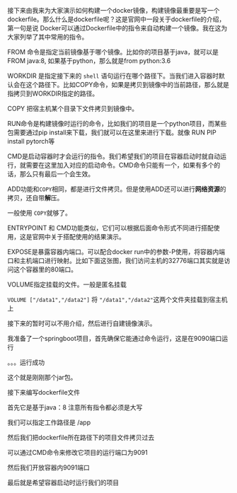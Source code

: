 接下来由我来为大家演示如何构建一个docker镜像，构建镜像最重要是写一个dockerfile。那么什么是dockerfile呢？这是官网中一段关于dockerfile的介绍，第一句是说 Docker可以通过Dockerfile中的指令来自动构建一个镜像。我在这为大家列举了其中常用的指令。

FROM 命令是指定当前镜像基于哪个镜像。比如你的项目基于java，就可以是FROM java:8, 如果基于python，那么就是from python:3.6

WORKDIR 是指定接下来的 `shell` 语句运行在哪个路径下。当我们进入容器时默认会在这个路径下。比如COPY命令，如果是拷贝到镜像中的当前路径，那么就是指拷贝到WORKDIR指定的路径。

COPY 把宿主机某个目录下文件拷贝到镜像中。

RUN命令是构建镜像时运行的命令，比如我们的项目是一个python项目，而某些包需要通过pip install来下载，我们就可以在这里来进行下载。就像 RUN PIP install pytorch等

CMD是启动容器时才会运行的指令。我们希望我们的项目在容器启动时就自动运行，就需要在这里加入对应的启动命令。CMD命令只能有一个，如果有多个的话，那么只有最后一个会生效。



ADD功能和`COPY`相同，都是进行文件拷贝。但是使用ADD还可以进行**网络资源**的拷贝，还自带**解**压。

一般使用 `COPY`就够了。

ENTRYPOINT 和 CMD功能类似，它们可以根据后面命令形式不同进行搭配使用，这是官网中关于搭配使用的结果演示。

EXPOSE是暴露容器内端口。可以配合docker run中的参数-P使用，将容器内端口和主机端口进行映射。比如下面这张图，我们访问主机的32776端口其实就是访问这个容器里的80端口。

VOLUME指定挂载的文件。一般是匿名挂载

`VOLUME ["/data1","/data2"]` 将 `"/data1","/data2"`这两个文件夹挂载到宿主机上

接下来的暂时可以不用介绍，然后进行自建镜像演示。

我准备了一个springboot项目，首先确保它能通过命令运行，这是在9090端口运行

。。。运行成功

这个就是刚刚那个jar包。

接下来编写dockerfile文件

首先它是基于java：8  注意所有指令都必须是大写

我们可以指定工作路径是 /app

然后我们把dockerfile所在路径下的项目文件拷贝过去

可以通过CMD命令来修改它项目的运行端口为9091

然后我们开放容器内9091端口

最后就是希望容器启动时运行我们的项目

